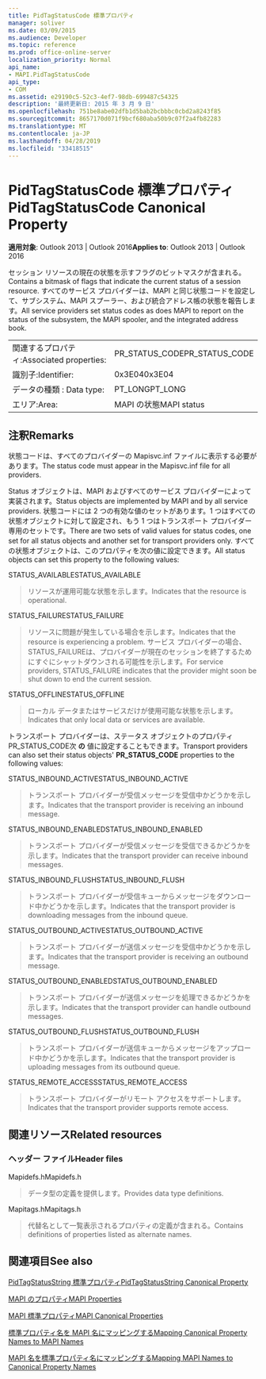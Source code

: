 ```yaml
---
title: PidTagStatusCode 標準プロパティ
manager: soliver
ms.date: 03/09/2015
ms.audience: Developer
ms.topic: reference
ms.prod: office-online-server
localization_priority: Normal
api_name:
- MAPI.PidTagStatusCode
api_type:
- COM
ms.assetid: e29190c5-52c3-4ef7-98db-699487c54325
description: '最終更新日: 2015 年 3 月 9 日'
ms.openlocfilehash: 751be8abe02dfb1d5bab2bcbbbc0cbd2a8243f85
ms.sourcegitcommit: 8657170d071f9bcf680aba50b9c07f2a4fb82283
ms.translationtype: MT
ms.contentlocale: ja-JP
ms.lasthandoff: 04/28/2019
ms.locfileid: "33418515"
---
```

# <a name="pidtagstatuscode-canonical-property"></a><span data-ttu-id="fe411-103">PidTagStatusCode 標準プロパティ</span><span class="sxs-lookup"><span data-stu-id="fe411-103">PidTagStatusCode Canonical Property</span></span>

  
  
<span data-ttu-id="fe411-104">**適用対象**: Outlook 2013 | Outlook 2016</span><span class="sxs-lookup"><span data-stu-id="fe411-104">**Applies to**: Outlook 2013 | Outlook 2016</span></span> 
  
<span data-ttu-id="fe411-105">セッション リソースの現在の状態を示すフラグのビットマスクが含まれる。</span><span class="sxs-lookup"><span data-stu-id="fe411-105">Contains a bitmask of flags that indicate the current status of a session resource.</span></span> <span data-ttu-id="fe411-106">すべてのサービス プロバイダーは、MAPI と同じ状態コードを設定して、サブシステム、MAPI スプーラー、および統合アドレス帳の状態を報告します。</span><span class="sxs-lookup"><span data-stu-id="fe411-106">All service providers set status codes as does MAPI to report on the status of the subsystem, the MAPI spooler, and the integrated address book.</span></span>
  
|||
|:-----|:-----|
|<span data-ttu-id="fe411-107">関連するプロパティ:</span><span class="sxs-lookup"><span data-stu-id="fe411-107">Associated properties:</span></span>  <br/> |<span data-ttu-id="fe411-108">PR_STATUS_CODE</span><span class="sxs-lookup"><span data-stu-id="fe411-108">PR_STATUS_CODE</span></span>  <br/> |
|<span data-ttu-id="fe411-109">識別子:</span><span class="sxs-lookup"><span data-stu-id="fe411-109">Identifier:</span></span>  <br/> |<span data-ttu-id="fe411-110">0x3E04</span><span class="sxs-lookup"><span data-stu-id="fe411-110">0x3E04</span></span>  <br/> |
|<span data-ttu-id="fe411-111">データの種類 : </span><span class="sxs-lookup"><span data-stu-id="fe411-111">Data type:</span></span>  <br/> |<span data-ttu-id="fe411-112">PT_LONG</span><span class="sxs-lookup"><span data-stu-id="fe411-112">PT_LONG</span></span>  <br/> |
|<span data-ttu-id="fe411-113">エリア:</span><span class="sxs-lookup"><span data-stu-id="fe411-113">Area:</span></span>  <br/> |<span data-ttu-id="fe411-114">MAPI の状態</span><span class="sxs-lookup"><span data-stu-id="fe411-114">MAPI status</span></span>  <br/> |
   
## <a name="remarks"></a><span data-ttu-id="fe411-115">注釈</span><span class="sxs-lookup"><span data-stu-id="fe411-115">Remarks</span></span>

<span data-ttu-id="fe411-116">状態コードは、すべてのプロバイダーの Mapisvc.inf ファイルに表示する必要があります。</span><span class="sxs-lookup"><span data-stu-id="fe411-116">The status code must appear in the Mapisvc.inf file for all providers.</span></span> 
  
<span data-ttu-id="fe411-117">Status オブジェクトは、MAPI およびすべてのサービス プロバイダーによって実装されます。</span><span class="sxs-lookup"><span data-stu-id="fe411-117">Status objects are implemented by MAPI and by all service providers.</span></span> <span data-ttu-id="fe411-118">状態コードには 2 つの有効な値のセットがあります。1 つはすべての状態オブジェクトに対して設定され、もう 1 つはトランスポート プロバイダー専用のセットです。</span><span class="sxs-lookup"><span data-stu-id="fe411-118">There are two sets of valid values for status codes, one set for all status objects and another set for transport providers only.</span></span> <span data-ttu-id="fe411-119">すべての状態オブジェクトは、このプロパティを次の値に設定できます。</span><span class="sxs-lookup"><span data-stu-id="fe411-119">All status objects can set this property to the following values:</span></span>
  
<span data-ttu-id="fe411-120">STATUS_AVAILABLE</span><span class="sxs-lookup"><span data-stu-id="fe411-120">STATUS_AVAILABLE</span></span> 
  
> <span data-ttu-id="fe411-121">リソースが運用可能な状態を示します。</span><span class="sxs-lookup"><span data-stu-id="fe411-121">Indicates that the resource is operational.</span></span>
    
<span data-ttu-id="fe411-122">STATUS_FAILURE</span><span class="sxs-lookup"><span data-stu-id="fe411-122">STATUS_FAILURE</span></span> 
  
> <span data-ttu-id="fe411-123">リソースに問題が発生している場合を示します。</span><span class="sxs-lookup"><span data-stu-id="fe411-123">Indicates that the resource is experiencing a problem.</span></span> <span data-ttu-id="fe411-124">サービス プロバイダーの場合、STATUS_FAILUREは、プロバイダーが現在のセッションを終了するためにすぐにシャットダウンされる可能性を示します。</span><span class="sxs-lookup"><span data-stu-id="fe411-124">For service providers, STATUS_FAILURE indicates that the provider might soon be shut down to end the current session.</span></span>
    
<span data-ttu-id="fe411-125">STATUS_OFFLINE</span><span class="sxs-lookup"><span data-stu-id="fe411-125">STATUS_OFFLINE</span></span> 
  
> <span data-ttu-id="fe411-126">ローカル データまたはサービスだけが使用可能な状態を示します。</span><span class="sxs-lookup"><span data-stu-id="fe411-126">Indicates that only local data or services are available.</span></span>
    
<span data-ttu-id="fe411-127">トランスポート プロバイダーは、ステータス オブジェクトのプロパティPR_STATUS_CODE次 **の** 値に設定することもできます。</span><span class="sxs-lookup"><span data-stu-id="fe411-127">Transport providers can also set their status objects' **PR_STATUS_CODE** properties to the following values:</span></span> 
  
<span data-ttu-id="fe411-128">STATUS_INBOUND_ACTIVE</span><span class="sxs-lookup"><span data-stu-id="fe411-128">STATUS_INBOUND_ACTIVE</span></span> 
  
> <span data-ttu-id="fe411-129">トランスポート プロバイダーが受信メッセージを受信中かどうかを示します。</span><span class="sxs-lookup"><span data-stu-id="fe411-129">Indicates that the transport provider is receiving an inbound message.</span></span> 
    
<span data-ttu-id="fe411-130">STATUS_INBOUND_ENABLED</span><span class="sxs-lookup"><span data-stu-id="fe411-130">STATUS_INBOUND_ENABLED</span></span> 
  
> <span data-ttu-id="fe411-131">トランスポート プロバイダーが受信メッセージを受信できるかどうかを示します。</span><span class="sxs-lookup"><span data-stu-id="fe411-131">Indicates that the transport provider can receive inbound messages.</span></span>
    
<span data-ttu-id="fe411-132">STATUS_INBOUND_FLUSH</span><span class="sxs-lookup"><span data-stu-id="fe411-132">STATUS_INBOUND_FLUSH</span></span> 
  
> <span data-ttu-id="fe411-133">トランスポート プロバイダーが受信キューからメッセージをダウンロード中かどうかを示します。</span><span class="sxs-lookup"><span data-stu-id="fe411-133">Indicates that the transport provider is downloading messages from the inbound queue.</span></span>
    
<span data-ttu-id="fe411-134">STATUS_OUTBOUND_ACTIVE</span><span class="sxs-lookup"><span data-stu-id="fe411-134">STATUS_OUTBOUND_ACTIVE</span></span> 
  
> <span data-ttu-id="fe411-135">トランスポート プロバイダーが送信メッセージを受信中かどうかを示します。</span><span class="sxs-lookup"><span data-stu-id="fe411-135">Indicates that the transport provider is receiving an outbound message.</span></span> 
    
<span data-ttu-id="fe411-136">STATUS_OUTBOUND_ENABLED</span><span class="sxs-lookup"><span data-stu-id="fe411-136">STATUS_OUTBOUND_ENABLED</span></span> 
  
> <span data-ttu-id="fe411-137">トランスポート プロバイダーが送信メッセージを処理できるかどうかを示します。</span><span class="sxs-lookup"><span data-stu-id="fe411-137">Indicates that the transport provider can handle outbound messages.</span></span>
    
<span data-ttu-id="fe411-138">STATUS_OUTBOUND_FLUSH</span><span class="sxs-lookup"><span data-stu-id="fe411-138">STATUS_OUTBOUND_FLUSH</span></span> 
  
> <span data-ttu-id="fe411-139">トランスポート プロバイダーが送信キューからメッセージをアップロード中かどうかを示します。</span><span class="sxs-lookup"><span data-stu-id="fe411-139">Indicates that the transport provider is uploading messages from its outbound queue.</span></span>
    
<span data-ttu-id="fe411-140">STATUS_REMOTE_ACCESS</span><span class="sxs-lookup"><span data-stu-id="fe411-140">STATUS_REMOTE_ACCESS</span></span> 
  
> <span data-ttu-id="fe411-141">トランスポート プロバイダーがリモート アクセスをサポートします。</span><span class="sxs-lookup"><span data-stu-id="fe411-141">Indicates that the transport provider supports remote access.</span></span>
    
## <a name="related-resources"></a><span data-ttu-id="fe411-142">関連リソース</span><span class="sxs-lookup"><span data-stu-id="fe411-142">Related resources</span></span>

### <a name="header-files"></a><span data-ttu-id="fe411-143">ヘッダー ファイル</span><span class="sxs-lookup"><span data-stu-id="fe411-143">Header files</span></span>

<span data-ttu-id="fe411-144">Mapidefs.h</span><span class="sxs-lookup"><span data-stu-id="fe411-144">Mapidefs.h</span></span>
  
> <span data-ttu-id="fe411-145">データ型の定義を提供します。</span><span class="sxs-lookup"><span data-stu-id="fe411-145">Provides data type definitions.</span></span>
    
<span data-ttu-id="fe411-146">Mapitags.h</span><span class="sxs-lookup"><span data-stu-id="fe411-146">Mapitags.h</span></span>
  
> <span data-ttu-id="fe411-147">代替名として一覧表示されるプロパティの定義が含まれる。</span><span class="sxs-lookup"><span data-stu-id="fe411-147">Contains definitions of properties listed as alternate names.</span></span>
    
## <a name="see-also"></a><span data-ttu-id="fe411-148">関連項目</span><span class="sxs-lookup"><span data-stu-id="fe411-148">See also</span></span>



[<span data-ttu-id="fe411-149">PidTagStatusString 標準プロパティ</span><span class="sxs-lookup"><span data-stu-id="fe411-149">PidTagStatusString Canonical Property</span></span>](pidtagstatusstring-canonical-property.md)


[<span data-ttu-id="fe411-150">MAPI のプロパティ</span><span class="sxs-lookup"><span data-stu-id="fe411-150">MAPI Properties</span></span>](mapi-properties.md)
  
[<span data-ttu-id="fe411-151">MAPI 標準プロパティ</span><span class="sxs-lookup"><span data-stu-id="fe411-151">MAPI Canonical Properties</span></span>](mapi-canonical-properties.md)
  
[<span data-ttu-id="fe411-152">標準プロパティ名を MAPI 名にマッピングする</span><span class="sxs-lookup"><span data-stu-id="fe411-152">Mapping Canonical Property Names to MAPI Names</span></span>](mapping-canonical-property-names-to-mapi-names.md)
  
[<span data-ttu-id="fe411-153">MAPI 名を標準プロパティ名にマッピングする</span><span class="sxs-lookup"><span data-stu-id="fe411-153">Mapping MAPI Names to Canonical Property Names</span></span>](mapping-mapi-names-to-canonical-property-names.md)

